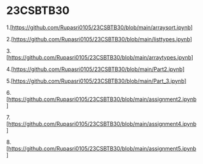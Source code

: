 # 23CSBTB30

1.[https://github.com/Rupasri0105/23CSBTB30/blob/main/arraysort.ipynb]

2.[https://github.com/Rupasri0105/23CSBTB30/blob/main/listtypes.ipynb]

3.[https://github.com/Rupasri0105/23CSBTB30/blob/main/arraytypes.ipynb]

4.[https://github.com/Rupasri0105/23CSBTB30/blob/main/Part2.ipynb]

5.[https://github.com/Rupasri0105/23CSBTB30/blob/main/Part_3.ipynb]

6.[https://github.com/Rupasri0105/23CSBTB30/blob/main/assignment2.ipynb]

7.[https://github.com/Rupasri0105/23CSBTB30/blob/main/assignment4.ipynb]

8.[https://github.com/Rupasri0105/23CSBTB30/blob/main/assignment5.ipynb]


